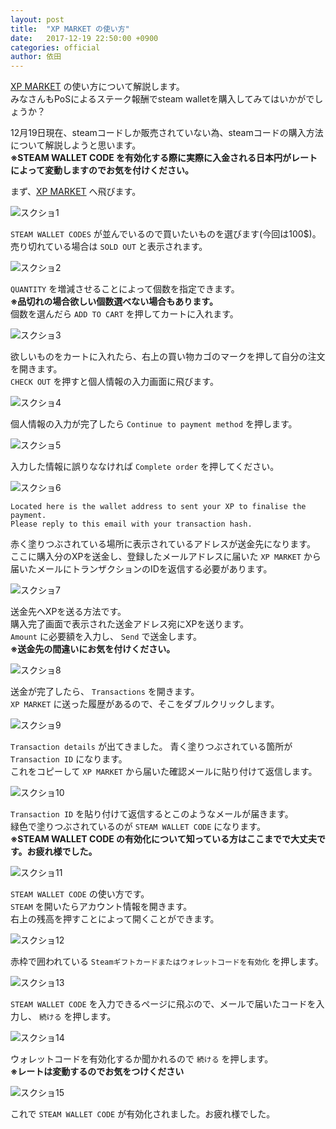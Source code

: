 ```yaml
---
layout: post
title:  "XP MARKET の使い方"
date:   2017-12-19 22:50:00 +0900
categories: official
author: 依田
---
```

[XP MARKET](https://xp.market/) の使い方について解説します。  
みなさんもPoSによるステーク報酬でsteam walletを購入してみてはいかがでしょうか？  

12月19日現在、steamコードしか販売されていない為、steamコードの購入方法について解説しようと思います。  
**※STEAM WALLET CODE を有効化する際に実際に入金される日本円がレートによって変動しますのでお気を付けください。**  

まず、[XP MARKET](https://xp.market/) へ飛びます。  

![スクショ1]({{site.baseurl}}/images/xp_market/1.png)  

`STEAM WALLET CODES` が並んでいるので買いたいものを選びます(今回は100$)。  
売り切れている場合は `SOLD OUT` と表示されます。

![スクショ2]({{site.baseurl}}/images/xp_market/2.png)  

`QUANTITY` を増減させることによって個数を指定できます。  
**※品切れの場合欲しい個数選べない場合もあります。**  
個数を選んだら `ADD TO CART` を押してカートに入れます。  

![スクショ3]({{site.baseurl}}/images/xp_market/3.png)  

欲しいものをカートに入れたら、右上の買い物カゴのマークを押して自分の注文を開きます。  
`CHECK OUT` を押すと個人情報の入力画面に飛びます。  

![スクショ4]({{site.baseurl}}/images/xp_market/4.png)  

個人情報の入力が完了したら `Continue to payment method` を押します。  

![スクショ5]({{site.baseurl}}/images/xp_market/5.png)  

入力した情報に誤りななければ `Complete order` を押してください。  

![スクショ6]({{site.baseurl}}/images/xp_market/6.png)  

```
Located here is the wallet address to sent your XP to finalise the payment.  
Please reply to this email with your transaction hash.  
```
赤く塗りつぶされている場所に表示されているアドレスが送金先になります。  
ここに購入分のXPを送金し、登録したメールアドレスに届いた `XP MARKET` から届いたメールにトランザクションのIDを返信する必要があります。  

![スクショ7]({{site.baseurl}}/images/xp_market/7.png)  

送金先へXPを送る方法です。  
購入完了画面で表示された送金アドレス宛にXPを送ります。  
`Amount` に必要額を入力し、 `Send` で送金します。  
**※送金先の間違いにお気を付けください。**  

![スクショ8]({{site.baseurl}}/images/xp_market/8.png)  

送金が完了したら、 `Transactions` を開きます。  
`XP MARKET` に送った履歴があるので、そこをダブルクリックします。  

![スクショ9]({{site.baseurl}}/images/xp_market/9.png)  

`Transaction details` が出てきました。
青く塗りつぶされている箇所が `Transaction ID` になります。  
これをコピーして `XP MARKET` から届いた確認メールに貼り付けて返信します。  

![スクショ10]({{site.baseurl}}/images/xp_market/10.png)  

`Transaction ID` を貼り付けて返信するとこのようなメールが届きます。  
緑色で塗りつぶされているのが `STEAM WALLET CODE` になります。  
**※STEAM WALLET CODE の有効化について知っている方はここまでで大丈夫です。お疲れ様でした。**  

![スクショ11]({{site.baseurl}}/images/xp_market/11.png)  

`STEAM WALLET CODE` の使い方です。  
`STEAM` を開いたらアカウント情報を開きます。  
右上の残高を押すことによって開くことができます。  

![スクショ12]({{site.baseurl}}/images/xp_market/12.png)  

赤枠で囲われている `Steamギフトカードまたはウォレットコードを有効化` を押します。  

![スクショ13]({{site.baseurl}}/images/xp_market/13.png)  

`STEAM WALLET CODE` を入力できるページに飛ぶので、メールで届いたコードを入力し、 `続ける` を押します。  

![スクショ14]({{site.baseurl}}/images/xp_market/14.png)  

ウォレットコードを有効化するか聞かれるので `続ける` を押します。  
**※レートは変動するのでお気をつけください**  

![スクショ15]({{site.baseurl}}/images/xp_market/15.png)  

これで `STEAM WALLET CODE` が有効化されました。お疲れ様でした。  

